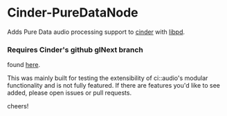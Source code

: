 # Cinder-PureDataNode

Adds Pure Data audio processing support to [cinder](https://github.com/cinder/Cinder) with [libpd](https://github.com/libpd/libpd).

### Requires Cinder's github glNext branch

found [here](https://github.com/cinder/Cinder/tree/glNext).

This was mainly built for testing the extensibility of ci::audio's modular functionality and is not fully featured.  If there are features you'd like to see added, please open issues or pull requests.

cheers!
